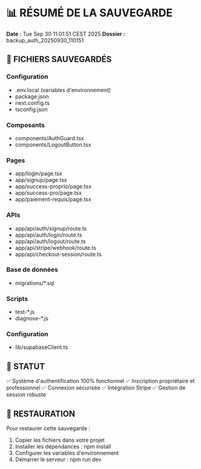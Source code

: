# 📊 RÉSUMÉ DE LA SAUVEGARDE
**Date :** Tue Sep 30 11:01:51 CEST 2025
**Dossier :** backup_auth_20250930_110151

## 📁 FICHIERS SAUVEGARDÉS

### Configuration
- .env.local (variables d'environnement)
- package.json
- next.config.ts
- tsconfig.json

### Composants
- components/AuthGuard.tsx
- components/LogoutButton.tsx

### Pages
- app/login/page.tsx
- app/signup/page.tsx
- app/success-proprio/page.tsx
- app/success-pro/page.tsx
- app/paiement-requis/page.tsx

### APIs
- app/api/auth/signup/route.ts
- app/api/auth/login/route.ts
- app/api/auth/logout/route.ts
- app/api/stripe/webhook/route.ts
- app/api/checkout-session/route.ts

### Base de données
- migrations/*.sql

### Scripts
- test-*.js
- diagnose-*.js

### Configuration
- lib/supabaseClient.ts

## 🎯 STATUT
✅ Système d'authentification 100% fonctionnel
✅ Inscription propriétaire et professionnel
✅ Connexion sécurisée
✅ Intégration Stripe
✅ Gestion de session robuste

## 🚀 RESTAURATION
Pour restaurer cette sauvegarde :
1. Copier les fichiers dans votre projet
2. Installer les dépendances : npm install
3. Configurer les variables d'environnement
4. Démarrer le serveur : npm run dev
